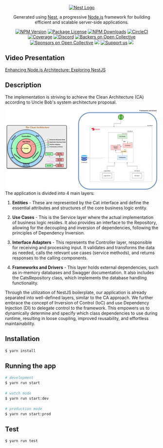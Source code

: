 <p align="center">
  <a href="http://nestjs.com/" target="blank"><img src="https://nestjs.com/img/logo-small.svg" width="200" alt="Nest Logo" /></a>
</p>

[circleci-image]: https://img.shields.io/circleci/build/github/nestjs/nest/master?token=abc123def456
[circleci-url]: https://circleci.com/gh/nestjs/nest

  <p align="center">Generated using <a href="https://github.com/nestjs/nest" target="_blank">Nest</a>, a progressive <a href="http://nodejs.org" target="_blank">Node.js</a> framework for building efficient and scalable server-side applications.</p>
    <p align="center">
<a href="https://www.npmjs.com/~nestjscore" target="_blank"><img src="https://img.shields.io/npm/v/@nestjs/core.svg" alt="NPM Version" /></a>
<a href="https://www.npmjs.com/~nestjscore" target="_blank"><img src="https://img.shields.io/npm/l/@nestjs/core.svg" alt="Package License" /></a>
<a href="https://www.npmjs.com/~nestjscore" target="_blank"><img src="https://img.shields.io/npm/dm/@nestjs/common.svg" alt="NPM Downloads" /></a>
<a href="https://circleci.com/gh/nestjs/nest" target="_blank"><img src="https://img.shields.io/circleci/build/github/nestjs/nest/master" alt="CircleCI" /></a>
<a href="https://coveralls.io/github/nestjs/nest?branch=master" target="_blank"><img src="https://coveralls.io/repos/github/nestjs/nest/badge.svg?branch=master#9" alt="Coverage" /></a>
<a href="https://discord.gg/G7Qnnhy" target="_blank"><img src="https://img.shields.io/badge/discord-online-brightgreen.svg" alt="Discord"/></a>
<a href="https://opencollective.com/nest#backer" target="_blank"><img src="https://opencollective.com/nest/backers/badge.svg" alt="Backers on Open Collective" /></a>
<a href="https://opencollective.com/nest#sponsor" target="_blank"><img src="https://opencollective.com/nest/sponsors/badge.svg" alt="Sponsors on Open Collective" /></a>
  <a href="https://paypal.me/kamilmysliwiec" target="_blank"><img src="https://img.shields.io/badge/Donate-PayPal-ff3f59.svg"/></a>
    <a href="https://opencollective.com/nest#sponsor"  target="_blank"><img src="https://img.shields.io/badge/Support%20us-Open%20Collective-41B883.svg" alt="Support us"></a>
  <a href="https://twitter.com/nestframework" target="_blank"><img src="https://img.shields.io/twitter/follow/nestframework.svg?style=social&label=Follow"></a>
</p>
  <!--[![Backers on Open Collective](https://opencollective.com/nest/backers/badge.svg)](https://opencollective.com/nest#backer)
  [![Sponsors on Open Collective](https://opencollective.com/nest/sponsors/badge.svg)](https://opencollective.com/nest#sponsor)-->

## Video Presentation

[Enhancing Node.js Architecture: Exploring NestJS](https://www.youtube.com/watch?v=cu2t5zL9x7U&ab_channel=Ciklumofficial)

## Description

The implementation is striving to achieve the Clean Architecture (CA) according to Uncle Bob's system architecture proposal.

![Nest Architecture](public/nestjsarchitecture-github-light.jpg)
The application is divided into 4 main layers:

1. **Entities** - These are represented by the Cat interface and define the essential attributes and structures of the core business logic entity.

2. **Use Cases** - This is the Service layer where the actual implementation of business logic resides. It also provides an interface to the Repository, allowing for the decoupling and inversion of dependencies, following the principles of Dependency Inversion.

3. **Interface Adapters** - This represents the Controller layer, responsible for receiving and processing input. It validates and transforms the data as needed, calls the relevant use cases (service methods), and returns responses to the calling components.

4. **Frameworks and Drivers** - This layer holds external dependencies, such as in-memory databases and Swagger documentation. It also includes the CatsRepository class, which implements the database handling functionality.

Through the utilization of NestJS boilerplate, our application is already separated into well-defined layers, similar to the CA approach. We further embrace the concept of Inversion of Control (IoC) and use Dependency Injection (DI) to delegate control to the framework. This empowers us to dynamically determine and specify which class dependencies to use during runtime, resulting in loose coupling, improved reusability, and effortless maintainability.

## Installation

```bash
$ yarn install
```

## Running the app

```bash
# development
$ yarn run start

# watch mode
$ yarn run start:dev

# production mode
$ yarn run start:prod
```

## Test

```bash
$ yarn run test
```
